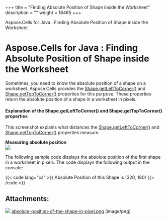 +++
title = "Finding Absolute Position of Shape inside the Worksheet" 
description = "" 
weight = 16465 
+++

Aspose.Cells for Java : Finding Absolute Position of Shape inside the Worksheet  

# Aspose.Cells for Java : Finding Absolute Position of Shape inside the Worksheet


Sometimes, you need to know the absolute position of a shape on a worksheet. Aspose.Cells provides the [Shape.getLeftToCorner()](https://apireference.aspose.com/java/cells/com.aspose.cells/shape#LeftToCorner) and [Shape.getTopToCorner()](https://apireference.aspose.com/java/cells/com.aspose.cells/shape#TopToCorner) properties for this purpose. These properties return the absolute position of a shape in a worksheet in pixels.

#### Explanation of the Shape.getLeftToCorner() and Shape.getTopToCorner() properties

This screenshot explains what distances the [Shape.getLeftToCorner()](https://apireference.aspose.com/java/cells/com.aspose.cells/shape#LeftToCorner) and [Shape.getTopToCorner()](https://apireference.aspose.com/java/cells/com.aspose.cells/shape#TopToCorner) properties measure.

**Measuring absolute position**  
![](https://docs2.aspose.com/cells/java/attachments/5276458/5472867.png)

The following sample code displays the absolute position of the first shape in a worksheet in pixels. The code displays the following output in the console:

{{< code lang="cs" >}}
Absolute Position of this Shape is (320, 180)
{{< /code >}}


## Attachments:

![](https://docs2.aspose.com/cells/java/images/icons/bullet_blue.gif) [absolute-position-of-the-shape-in-pixel.png](https://docs2.aspose.com/cells/java/attachments/5276458/5472867.png) (image/png)  

